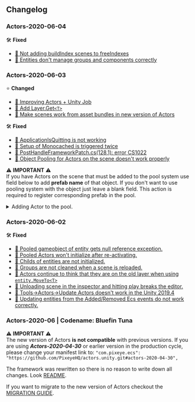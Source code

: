 ## Changelog 
### Actors-2020-06-04
🛠️ **Fixed** 
* [🐞 Not adding buildIndex scenes to freeIndexes](https://github.com/PixeyeHQ/actors.unity/issues/58)
* [🐞 Entities don't manage groups and components correctly](https://github.com/PixeyeHQ/actors.unity/issues/59)
 

### Actors-2020-06-03
⭐ **Changed** 
* [📘 Improving Actors + Unity Job](https://github.com/PixeyeHQ/actors.unity/issues/45)
* [📘 Add Layer.Get`<T>`](https://github.com/PixeyeHQ/actors.unity/issues/47)
* [📘 Make scenes work from asset bundles in new version of Actors](https://github.com/PixeyeHQ/actors.unity/issues/51)

🛠️ **Fixed** 
* [🐞 ApplicationIsQuitting is not working](https://github.com/PixeyeHQ/actors.unity/issues/46)
* [🐞 Setup of Monocached is triggered twice](https://github.com/PixeyeHQ/actors.unity/issues/49)
* [🐞 PostHandleFrameworkPatch.cs(128,1): error CS1022](https://github.com/PixeyeHQ/actors.unity/issues/50)
* [🐞 Object Pooling for Actors on the scene doesn't work properly](https://github.com/PixeyeHQ/actors.unity/issues/54)

⚠️ **IMPORTANT** ⚠️  
If you have Actors on the scene that must be added to the pool system use field below to add **prefab name** of that object. If you don't want to use pooling system with
the object just leave a blank field. This action is required to register corresponding prefab in the pool.
<details>
<summary>
Adding Actor to the pool.
</summary>
<a href="https://gyazo.com/a89593aa71f1dd85b31ba318ec5a4015"><img src="https://i.gyazo.com/a89593aa71f1dd85b31ba318ec5a4015.png" alt="Actor" width="480"/></a>
</details>
 

### Actors-2020-06-02
🛠️ **Fixed** 
* [🐞 Pooled gameobject of entity gets null reference exception.](https://github.com/PixeyeHQ/actors.unity/issues/36)
* [🐞 Pooled Actors won't initialize after re-activating.](https://github.com/PixeyeHQ/actors.unity/issues/37)
* [🐞 Childs of entities are not initialized.](https://github.com/PixeyeHQ/actors.unity/issues/38)
* [🐞 Groups are not cleaned when a scene is reloaded.](https://github.com/PixeyeHQ/actors.unity/issues/39)
* [🐞 Actors continue to think that they are on the old layer when using `entity.MoveTo<T>`](https://github.com/PixeyeHQ/actors.unity/issues/40)
* [🐞 Unloading scene in the inspector and hitting play breaks the editor.](https://github.com/PixeyeHQ/actors.unity/issues/41)
* [🐞 Tools->Actors->Update Actors doesn't work in the Unity 2019.4](https://github.com/PixeyeHQ/actors.unity/issues/43)
* [🐞 Updating entities from the Added/Removed Ecs events do not work correctly.](https://github.com/PixeyeHQ/actors.unity/issues/44)

### Actors-2020-06 | Codename: Bluefin Tuna
⚠️ **IMPORTANT** ⚠️   
The new version of Actors **is not compatible** with previous versions. If you are using ***Actors-2020-04-30***  or earlier version in the production cycle, please change your manifest link to: ```"com.pixeye.ecs": "https://github.com/PixeyeHQ/actors.unity.git#actors-2020-04-30",```

The framework was rewritten so there is no reason to write down all changes. Look [README](https://github.com/PixeyeHQ/actors.unity/blob/develop/README.md).

If you want to migrate to the new version of Actors checkout the [MIGRATION GUIDE](https://github.com/PixeyeHQ/actors.unity/wiki/Migration-to-Actors-2020.06).



